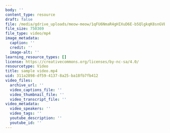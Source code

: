 ```yaml
---
body: ''
content_type: resource
draft: false
file: /media/gdrive_uploads/meow-meow/1qFU6NmaR4gHIXuD6E-b5QlgkqK8snGVB/sample-video.mp4
file_size: 750369
file_type: video/mp4
image_metadata:
  caption: ''
  credit: ''
  image-alt: ''
learning_resource_types: []
license: https://creativecommons.org/licenses/by-nc-sa/4.0/
resourcetype: Video
title: sample video.mp4
uid: 311a2898-df59-4137-8a25-ba18fb7fb412
video_files:
  archive_url: ''
  video_captions_file: ''
  video_thumbnail_file: ''
  video_transcript_file: ''
video_metadata:
  video_speakers: ''
  video_tags: ''
  youtube_description: ''
  youtube_id: ''
---
```


